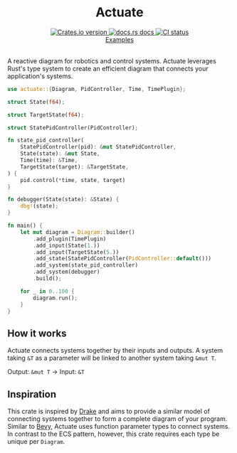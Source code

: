 <div align="center">
  <h1>Actuate</h1>

 <a href="https://crates.io/crates/actuate">
    <img src="https://img.shields.io/crates/v/actuate?style=flat-square"
    alt="Crates.io version" />
  </a>
  <a href="https://docs.rs/actuate">
    <img src="https://img.shields.io/badge/docs-latest-blue.svg?style=flat-square"
      alt="docs.rs docs" />
  </a>
   <a href="https://github.com/actuate-rs/actuate/actions">
    <img src="https://github.com/actuate-rs/actuate/actions/workflows/ci.yml/badge.svg"
      alt="CI status" />
  </a>
</div>

<div align="center">
 <a href="https://github.com/actuate-rs/actuate/tree/main/examples">Examples</a>
</div>

<br />

A reactive diagram for robotics and control systems.
Actuate leverages Rust's type system to create an efficient diagram that connects your application's systems.

```rust
use actuate::{Diagram, PidController, Time, TimePlugin};

struct State(f64);

struct TargetState(f64);

struct StatePidController(PidController);

fn state_pid_controller(
    StatePidController(pid): &mut StatePidController,
    State(state): &mut State,
    Time(time): &Time,
    TargetState(target): &TargetState,
) {
    pid.control(*time, state, target)
}

fn debugger(State(state): &State) {
    dbg!(state);
}

fn main() {
    let mut diagram = Diagram::builder()
        .add_plugin(TimePlugin)
        .add_input(State(1.))
        .add_input(TargetState(5.))
        .add_state(StatePidController(PidController::default()))
        .add_system(state_pid_controller)
        .add_system(debugger)
        .build();

    for _ in 0..100 {
        diagram.run();
    }
}
```

## How it works
Actuate connects systems together by their inputs and outputs.
A system taking `&T` as a parameter will be linked to another system taking `&mut T`.

Output: `&mut T` -> Input: `&T`

## Inspiration
This crate is inspired by [Drake](https://drake.mit.edu) and aims to provide a similar model of
connecting systems together to form a complete diagram of your program.
Similar to [Bevy](https://docs.rs/bevy/latest/bevy/), Actuate uses function parameter types to connect systems.
In contrast to the ECS pattern, however, this crate requires each type be unique per `Diagram`.
